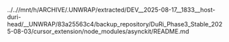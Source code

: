 ../..//mnt/h/ARCHIVE/.UNWRAP/extracted/DEV__2025-08-17__1833__host-duri-head/__UNWRAP/83a25563c4/backup_repository/DuRi_Phase3_Stable_2025-08-03/cursor_extension/node_modules/asynckit/README.md